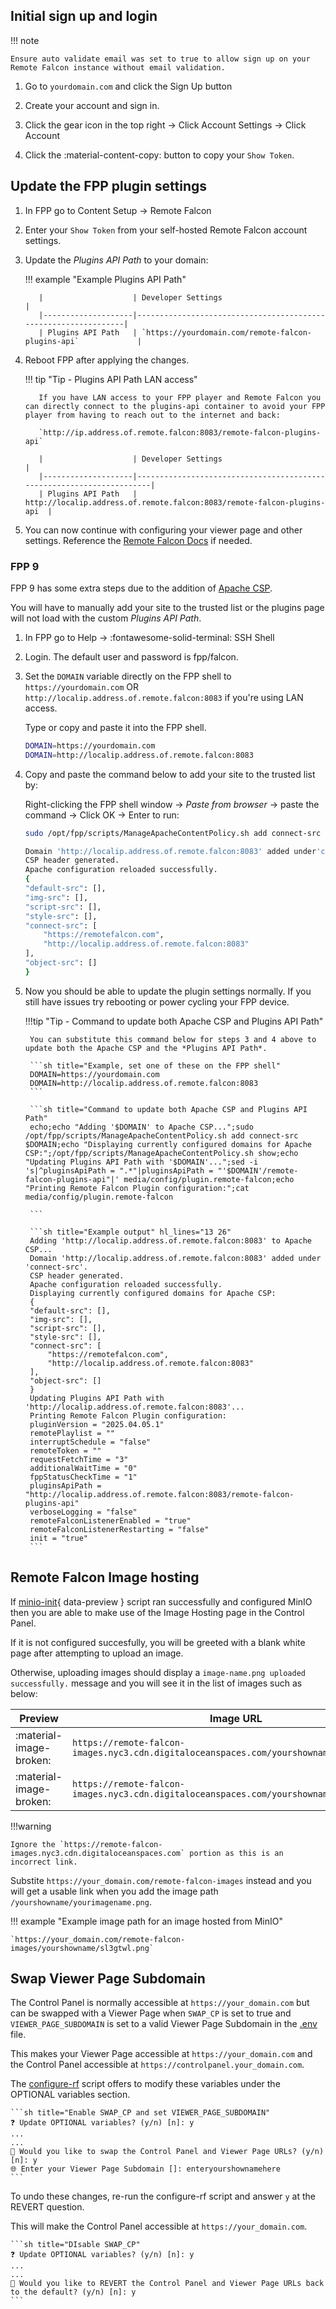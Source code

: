 ## Initial sign up and login

!!! note

    Ensure auto validate email was set to true to allow sign up on your Remote Falcon instance without email validation.

1. Go to `yourdomain.com` and click the Sign Up button

2. Create your account and sign in.

3. Click the gear icon in the top right -> Click Account Settings -> Click Account

4. Click the :material-content-copy: button to copy your `Show Token`.

## Update the FPP plugin settings

1. In FPP go to Content Setup -> Remote Falcon

2. Enter your `Show Token` from your self-hosted Remote Falcon account settings.

3. Update the *Plugins API Path* to your domain:

    !!! example "Example Plugins API Path"

          |                    | Developer Settings                                             |
          |--------------------|----------------------------------------------------------------|
          | Plugins API Path   | `https://yourdomain.com/remote-falcon-plugins-api`             |

4. Reboot FPP after applying the changes.

    !!! tip "Tip - Plugins API Path LAN access"

          If you have LAN access to your FPP player and Remote Falcon you can directly connect to the plugins-api container to avoid your FPP player from having to reach out to the internet and back:

          `http://ip.address.of.remote.falcon:8083/remote-falcon-plugins-api`

          |                    | Developer Settings                                                   |
          |--------------------|----------------------------------------------------------------------|
          | Plugins API Path   |   http://localip.address.of.remote.falcon:8083/remote-falcon-plugins-api  |

5. You can now continue with configuring your viewer page and other settings. Reference the [Remote Falcon Docs](https://docs.remotefalcon.com/docs/docs/welcome) if needed.

### FPP 9

FPP 9 has some extra steps due to the addition of [Apache CSP](https://github.com/FalconChristmas/fpp/blob/master/docs/ApacheContentSecurityPolicy.md).

You will have to manually add your site to the trusted list or the plugins page will not load with the custom *Plugins API Path*.

1. In FPP go to Help -> :fontawesome-solid-terminal: SSH Shell

2. Login. The default user and password is fpp/falcon.

3. Set the `DOMAIN` variable directly on the FPP shell to `https://yourdomain.com` OR `http://localip.address.of.remote.falcon:8083` if you're using LAN access. 

    Type or copy and paste it into the FPP shell.

    ```sh title="Example, set one of these on the FPP shell"
    DOMAIN=https://yourdomain.com
    DOMAIN=http://localip.address.of.remote.falcon:8083
    ```

4. Copy and paste the command below to add your site to the trusted list by:
    
    Right-clicking the FPP shell window -> *Paste from browser* -> paste the command -> Click OK -> Enter to run:
    ```sh title="Copy and past this to update Apache CSP with DOMAIN and to show the configuration"
    sudo /opt/fpp/scripts/ManageApacheContentPolicy.sh add connect-src $DOMAIN;/opt/fpp/scripts/ManageApacheContentPolicy.sh show
    ```

    ```sh title="Example command output of Apache CSP add and show" hl_lines="11"
    Domain 'http://localip.address.of.remote.falcon:8083' added under'connect-src'.
    CSP header generated.
    Apache configuration reloaded successfully.
    {                                                             
    "default-src": [],
    "img-src": [],
    "script-src": [],
    "style-src": [],
    "connect-src": [
        "https://remotefalcon.com",
        "http://localip.address.of.remote.falcon:8083"
    ],
    "object-src": []
    }
    ```

5. Now you should be able to update the plugin settings normally. If you still have issues try rebooting or power cycling your FPP device.

    !!!tip "Tip - Command to update both Apache CSP and Plugins API Path"

        You can substitute this command below for steps 3 and 4 above to update both the Apache CSP and the *Plugins API Path*.

        ```sh title="Example, set one of these on the FPP shell"
        DOMAIN=https://yourdomain.com
        DOMAIN=http://localip.address.of.remote.falcon:8083
        ```

        ```sh title="Command to update both Apache CSP and Plugins API Path"
        echo;echo "Adding '$DOMAIN' to Apache CSP...";sudo /opt/fpp/scripts/ManageApacheContentPolicy.sh add connect-src $DOMAIN;echo "Displaying currently configured domains for Apache CSP:";/opt/fpp/scripts/ManageApacheContentPolicy.sh show;echo "Updating Plugins API Path with '$DOMAIN'...";sed -i 's|^pluginsApiPath = ".*"|pluginsApiPath = "'$DOMAIN'/remote-falcon-plugins-api"|' media/config/plugin.remote-falcon;echo "Printing Remote Falcon Plugin configuration:";cat media/config/plugin.remote-falcon

        ```

        ```sh title="Example output" hl_lines="13 26"
        Adding 'http://localip.address.of.remote.falcon:8083' to Apache CSP...
        Domain 'http://localip.address.of.remote.falcon:8083' added under 'connect-src'.
        CSP header generated.
        Apache configuration reloaded successfully.
        Displaying currently configured domains for Apache CSP:
        {
        "default-src": [],
        "img-src": [],
        "script-src": [],
        "style-src": [],
        "connect-src": [
            "https://remotefalcon.com",
            "http://localip.address.of.remote.falcon:8083"
        ],
        "object-src": []
        }
        Updating Plugins API Path with 'http://localip.address.of.remote.falcon:8083'...
        Printing Remote Falcon Plugin configuration:
        pluginVersion = "2025.04.05.1"
        remotePlaylist = ""
        interruptSchedule = "false"
        remoteToken = ""
        requestFetchTime = "3"
        additionalWaitTime = "0"
        fppStatusCheckTime = "1"
        pluginsApiPath = "http://localip.address.of.remote.falcon:8083/remote-falcon-plugins-api"
        verboseLogging = "false"
        remoteFalconListenerEnabled = "true"
        remoteFalconListenerRestarting = "false"
        init = "true"
        ```

## Remote Falcon Image hosting

If [minio-init](../scripts/index.md#__tabbed_1_7){ data-preview } script ran successfully and configured MinIO then you are able to make use of the Image Hosting page in the Control Panel.

If it is not configured succesfully, you will be greeted with a blank white page after attempting to upload an image.

Otherwise, uploading images should display a `image-name.png uploaded successfully.` message and you will see it in the list of images such as below:

| Preview | Image URL                                                                                       | Actions |
|---------|--------------------------------------------------------------------------------------------------|---------|
| :material-image-broken: | `https://remote-falcon-images.nyc3.cdn.digitaloceanspaces.com/yourshowname/linkedin.png` | :octicons-trash-16:     |
| :material-image-broken: | `https://remote-falcon-images.nyc3.cdn.digitaloceanspaces.com/yourshowname/sl3gtwl.png`  | :octicons-trash-16:     |

!!!warning

    Ignore the `https://remote-falcon-images.nyc3.cdn.digitaloceanspaces.com` portion as this is an incorrect link.

Substite `https://your_domain.com/remote-falcon-images` instead and you will get a usable link when you add the image path `/yourshowname/yourimagename.png`.

!!! example "Example image path for an image hosted from MinIO"

    `https://your_domain.com/remote-falcon-images/yourshowname/sl3gtwl.png`

## Swap Viewer Page Subdomain

The Control Panel is normally accessible at `https://your_domain.com` but can be swapped with a Viewer Page when `SWAP_CP` is set to true and `VIEWER_PAGE_SUBDOMAIN` is set to a valid Viewer Page Subdomain in the [.env](../architecture/files.md#env) file.

This makes your Viewer Page accessible at `https://your_domain.com` and the Control Panel accessible at `https://controlpanel.your_domain.com`. 

The [configure-rf](../scripts/index.md#__tabbed_1_1) script offers to modify these variables under the OPTIONAL variables section.

    ```sh title="Enable SWAP_CP and set VIEWER_PAGE_SUBDOMAIN"
    ❓ Update OPTIONAL variables? (y/n) [n]: y
    ...
    ...
    🔁 Would you like to swap the Control Panel and Viewer Page URLs? (y/n) [n]: y
    🌐 Enter your Viewer Page Subdomain []: enteryourshownamehere
    ```

To undo these changes, re-run the configure-rf script and answer `y` at the REVERT question.

This will make the Control Panel accessible at `https://your_domain.com`.

    ```sh title="DIsable SWAP_CP"
    ❓ Update OPTIONAL variables? (y/n) [n]: y
    ...
    ...
    🔁 Would you like to REVERT the Control Panel and Viewer Page URLs back to the default? (y/n) [n]: y
    ```